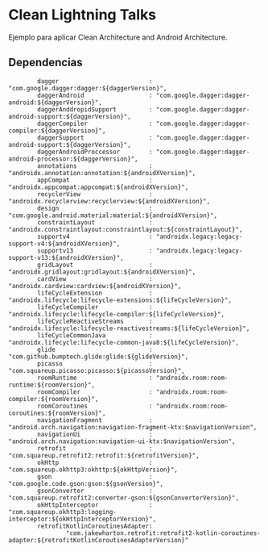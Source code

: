 # Clean Lightning Talks

Ejemplo para aplicar Clean Architecture and Android Architecture.

## Dependencias
            dagger                         : "com.google.dagger:dagger:${daggerVersion}",
            daggerAndroid                  : "com.google.dagger:dagger-android:${daggerVersion}",
            daggerAnddropidSupport         : "com.google.dagger:dagger-android-support:${daggerVersion}",
            daggerCompiler                 : "com.google.dagger:dagger-compiler:${daggerVersion}",
            daggerSupport                  : "com.google.dagger:dagger-android-support:${daggerVersion}",
            daggerAndroidProccessor        : "com.google.dagger:dagger-android-processor:${daggerVersion}",
            annotations                    : "androidx.annotation:annotation:${androidXVersion}",
            appCompat                      : "androidx.appcompat:appcompat:${androidXVersion}",
            recyclerView                   : "androidx.recyclerview:recyclerview:${androidXVersion}",
            design                         : "com.google.android.material:material:${androidXVersion}",
            constraintLayout               : "androidx.constraintlayout:constraintlayout:${constraintLayout}",
            supportv4                      : "androidx.legacy:legacy-support-v4:${androidXVersion}",
            supportv13                     : "androidx.legacy:legacy-support-v13:${androidXVersion}",
            gridLayout                     : "androidx.gridlayout:gridlayout:${androidXVersion}",
            cardView                       : "androidx.cardview:cardview:${androidXVersion}",
            lifeCycleExtension             : "androidx.lifecycle:lifecycle-extensions:${lifeCycleVersion}",
            lifeCycleCompiler              : "androidx.lifecycle:lifecycle-compiler:${lifeCycleVersion}",
            lifeCycleReactiveStreams       : "androidx.lifecycle:lifecycle-reactivestreams:${lifeCycleVersion}",
            lifeCycleCommonJava            : "androidx.lifecycle:lifecycle-common-java8:${lifeCycleVersion}",
            glide                          : "com.github.bumptech.glide:glide:${glideVersion}",
            picasso                        : "com.squareup.picasso:picasso:${picassoVersion}",
            roomRuntime                    : "androidx.room:room-runtime:${roomVersion}",
            roomCompiler                   : "androidx.room:room-compiler:${roomVersion}",
            roomCoroutines                 : "androidx.room:room-coroutines:${roomVersion}",
            navigationFragment             : "android.arch.navigation:navigation-fragment-ktx:$navigationVersion",
            navigationUi                   : "android.arch.navigation:navigation-ui-ktx:$navigationVersion",
            retrofit                       : "com.squareup.retrofit2:retrofit:${retrofitVersion}",
            okHttp                         : "com.squareup.okhttp3:okhttp:${okHttpVersion}",
            gson                           : "com.google.code.gson:gson:${gsonVersion}",
            gsonConverter                  : "com.squareup.retrofit2:converter-gson:${gsonConverterVersion}",
            okHttpInterceptor              : "com.squareup.okhttp3:logging-interceptor:${okHttpInterceptorVersion}",
            retrofitKotlinCoroutinesAdapter:
                    "com.jakewharton.retrofit:retrofit2-kotlin-coroutines-adapter:${retrofitKotlinCoroutinesAdapterVersion}"
    
